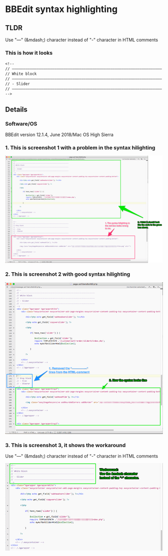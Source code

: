 # BBEdit syntax highlighting

## TLDR
Use "&mdash;" (&amp;mdash;) character instead of "-" character in HTML comments

### This is how it looks
    <!--
    // ———————————————————————————————————————————————————————————————————
    // White block
    // ———————————————————————————————————————————————————————————————————
    // - Slider
    // ———————————————————————————————————————————————————————————————————
    -->

## Details

### Software/OS
BBEdit version 12.1.4, June 2018/Mac OS High Sierra

### 1. This is screenshot 1 with a problem in the syntax hilighting

![screenshot 1](https://github.com/uschmelzer/bbedit_syntax_highlighting/blob/master/screenshot1b.png)



### 2. This is screenshot 2 with good syntax hilighting

![screenshot 2](https://github.com/uschmelzer/bbedit_syntax_highlighting/blob/master/screenshot2b.png)


### 3. This is screenshot 3, it shows the workaround
Use "&mdash;" (&amp;mdash;) character instead of "-" character in HTML comments

![screenshot 3](https://github.com/uschmelzer/bbedit_syntax_highlighting/blob/master/screenshot3.png)
